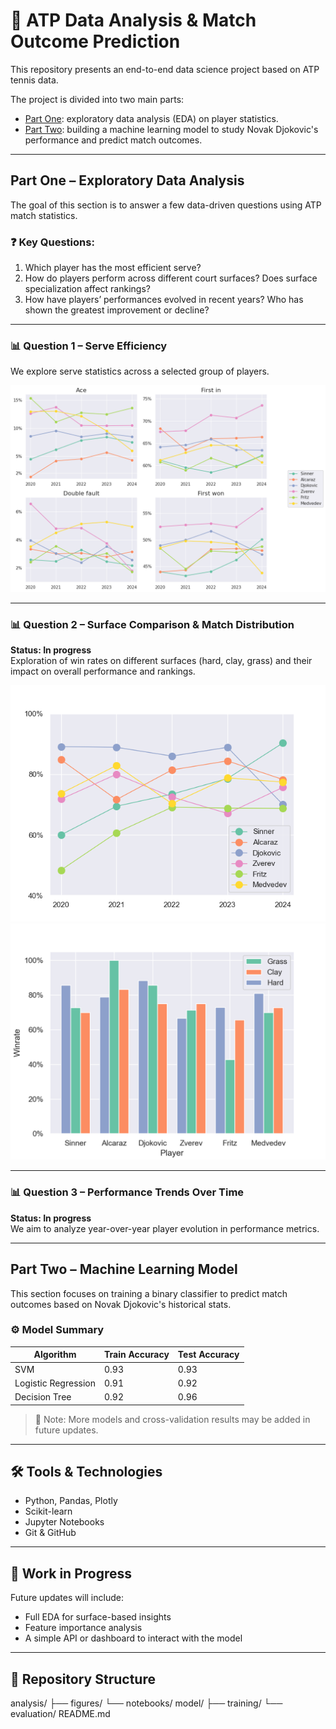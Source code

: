# 🎾 ATP Data Analysis & Match Outcome Prediction

This repository presents an end-to-end data science project based on ATP tennis data.

The project is divided into two main parts:
- [Part One](#part-one-exploratory-data-analysis): exploratory data analysis (EDA) on player statistics.
- [Part Two](#part-two-machine-learning-model): building a machine learning model to study Novak Djokovic's performance and predict match outcomes.

---

## Part One – Exploratory Data Analysis

The goal of this section is to answer a few data-driven questions using ATP match statistics.

### ❓ Key Questions:
1. Which player has the most efficient serve?
2. How do players perform across different court surfaces? Does surface specialization affect rankings?
3. How have players’ performances evolved in recent years? Who has shown the greatest improvement or decline?

---

### 📊 Question 1 – Serve Efficiency
We explore serve statistics across a selected group of players.
  
![Serve stats](analysis/figures/serve_labeled.png "Serve stats")

---

### 📊 Question 2 – Surface Comparison & Match Distribution  
**Status: In progress**  
Exploration of win rates on different surfaces (hard, clay, grass) and their impact on overall performance and rankings.

![wr stats](analysis/figures/winrate_per_year.png "Win rate per year")  
![Court wr stats](analysis/figures/court_winrates.png "Court surface win rates")

---

### 📊 Question 3 – Performance Trends Over Time  
**Status: In progress**  
We aim to analyze year-over-year player evolution in performance metrics.

---

## Part Two – Machine Learning Model

This section focuses on training a binary classifier to predict match outcomes based on Novak Djokovic's historical stats.

### ⚙️ Model Summary

| Algorithm       | Train Accuracy | Test Accuracy |
|----------------|----------------|---------------|
| SVM             | 0.93           | 0.93          |
| Logistic Regression | 0.91      | 0.92          |
| Decision Tree   | 0.92           | 0.96          |

> 📌 Note: More models and cross-validation results may be added in future updates.

---

## 🛠️ Tools & Technologies

- Python, Pandas, Plotly
- Scikit-learn
- Jupyter Notebooks
- Git & GitHub

---

## 🚧 Work in Progress

Future updates will include:
- Full EDA for surface-based insights
- Feature importance analysis
- A simple API or dashboard to interact with the model

---

## 📂 Repository Structure
analysis/ ├── figures/ └── notebooks/ model/ ├── training/ └── evaluation/ README.md
